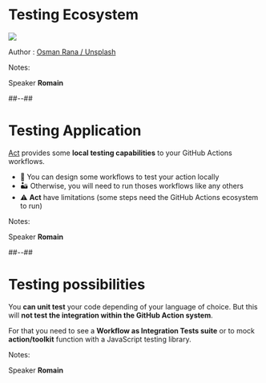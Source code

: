 <!-- .slide: class="full-center" -->

# Testing Ecosystem

![](./assets/images/osman-rana-swACMn-yCn8-unsplash.jpg)

Author : [Osman Rana / Unsplash](https://unsplash.com/photos/swACMn-yCn8)
<!-- .element: class="credits" -->

Notes:

Speaker **Romain**

##--##

# Testing Application

[Act](https://github.com/nektos/act) provides some **local testing capabilities** to your GitHub Actions workflows.

- 🌴 You can design some workflows to test your action locally
- 🏜️ Otherwise, you will need to run thoses workflows like any others
- ⚠️ **Act** have limitations (some steps need the GitHub Actions ecosystem to run)
<!-- .element: class="list-fragment" -->

Notes:

Speaker **Romain**

##--##

# Testing possibilities

You **can unit test** your code depending of your language of choice.
But this will **not test the integration within the GitHub Action system**.

For that you need to see a **Workflow as Integration Tests suite**
or to mock **action/toolkit** function with a JavaScript testing library.

Notes:

Speaker **Romain**
